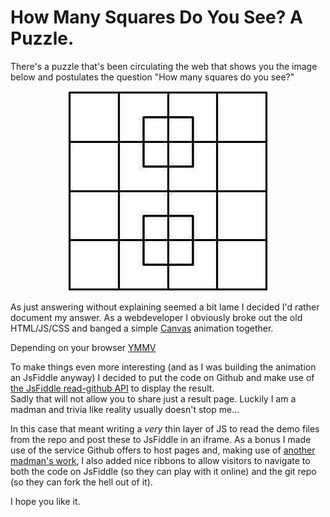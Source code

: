 # How Many Squares Do You See? A Puzzle.

There's a puzzle that's been circulating the web that shows you the image below 
and postulates the question "How many squares do you see?"

<center>
  <a href="http://blog.pother.ca/HowManySquaresDoYouSeePuzzle/fiddles/HowManySquaresDoYouSee/">
    <img src="./fiddles/HowManySquaresDoYouSee/how-many-squares.png" alt="How Many Squares Do You See?" />
  </a>
</center>

As just answering without explaining seemed a bit lame I decided I'd rather 
document my answer. As a webdeveloper I obviously broke out the old HTML/JS/CSS 
and banged a simple [Canvas][1] animation together.

Depending on your browser [YMMV][2]

To make things even more interesting (and as I was building the animation an JsFiddle anyway) 
I decided to put the code on Github and make use of [the JsFiddle read-github API][3] to display the result.  
Sadly that will not allow you to share just a result page. Luckily I am a madman and trivia like reality usually
doesn't stop me...

In this case that meant writing a *very* thin layer of JS to read the demo files from the repo and 
post these to JsFiddle in an iframe. As a bonus I made use of the service Github offers to host pages 
and, making use of [another madman's work][4], I also added nice ribbons to allow visitors to navigate to
both the code on JsFiddle (so they can play with it online) and the git repo (so they can fork the hell out of it).

I hope you like it.

[1]: http://diveintohtml5.info/canvas.html
[2]: http://en.wiktionary.org/wiki/your_mileage_may_vary
[3]: http://doc.jsfiddle.net/use/github_read.html
[4]: http://blog.terrenceryan.com/github-ribbons-in-css/
